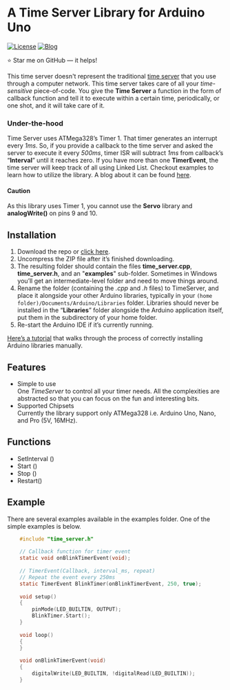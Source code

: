 # A Time Server Library for Arduino Uno
[![License](https://img.shields.io/badge/license-MIT-red)](https://opensource.org/licenses/MIT)
[![Blog](https://img.shields.io/badge/blog-post-yellow)](https://mirzafahad.github.io/2020-05-17-time-server/)

:star: Star me on GitHub — it helps!

This time server doesn't represent the traditional [time server](https://en.wikipedia.org/wiki/Time_server) that you use through a computer network. This time server takes care of all your _time-sensitive_ piece-of-code. You give the __Time Server__ a function in the form of callback function and tell it to execute within a certain time, periodically, or one shot, and it will take care of it.

### Under-the-hood
Time Server uses ATMega328’s Timer 1. That timer generates an interrupt every _1ms_. So, if you provide a callback to the time server and asked the server to execute it every _500ms_, timer ISR will subtract _1ms_ from callback’s “__Interval__” until it reaches zero. If you have more than one __TimerEvent__, the time server will keep track of all using Linked List.
Checkout examples to learn how to utilize the library. A blog about it can be found [here](https://mirzafahad.github.io/2020-05-17-time-server/).

#### Caution
As this library uses Timer 1, you cannot use the __Servo__ library and __analogWrite()__ on pins 9 and 10.

## Installation
1.	Download the repo or [click here]( https://github.com/mirzafahad/Time_Server_Arduino/archive/master.zip).
2.	Uncompress the ZIP file after it’s finished downloading.
3.	The resulting folder should contain the files __time\_server.cpp__, __time\_server.h__, and an "__examples__" sub-folder. Sometimes in Windows you’ll get an intermediate-level folder and need to move things around.
4.	Rename the folder (containing the _.cpp_ and _.h_ files) to TimeServer, and place it alongside your other Arduino libraries, typically in your `(home folder)/Documents/Arduino/Libraries` folder. Libraries should never be installed in the “__Libraries__” folder alongside the Arduino application itself, put them in the subdirectory of your home folder.
5.	Re-start the Arduino IDE if it’s currently running.

[Here’s a tutorial]( https://learn.adafruit.com/adafruit-all-about-arduino-libraries-install-use/how-to-install-a-library) that walks through the process of correctly installing Arduino libraries manually.


## Features
* Simple to use  
One _TimeServer_ to control all your timer needs. All the complexities are abstracted so that you can focus on the fun and interesting bits.  
* Supported Chipsets  
Currently the library support only ATMega328 i.e. Arduino Uno, Nano, and Pro (5V, 16MHz).


## Functions
* SetInterval ()
* Start ()
* Stop ()
* Restart()

## Example
There are several examples available in the examples folder. One of the simple examples is below.

```C
	#include "time_server.h"
	
	// Callback function for timer event
	static void onBlinkTimerEvent(void);
	
	// TimerEvent(Callback, interval_ms, repeat)
	// Repeat the event every 250ms
	static TimerEvent BlinkTimer(onBlinkTimerEvent, 250, true);
	
	void setup() 
	{
	    pinMode(LED_BUILTIN, OUTPUT);
	    BlinkTimer.Start();
	}
	
	void loop() 
	{
	}
	
	void onBlinkTimerEvent(void)
	{
	    digitalWrite(LED_BUILTIN, !digitalRead(LED_BUILTIN));
	}
```